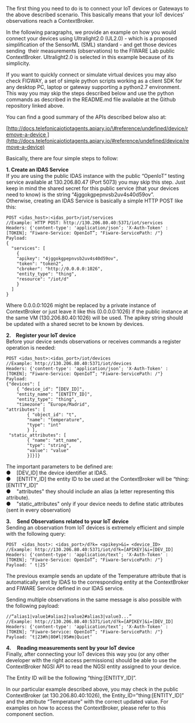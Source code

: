 The first thing you need to do is to connect your IoT devices or
Gateways to the above described scenario. This basically means that your
IoT devices’ observations reach a ContextBroker.

In the following paragraphs, we provide an example on how you would
connect your devices using Ultralight2.0 (UL2.0) - which is a proposed
simplification of the SensorML (SML) standard - and get those devices
sending  their measurements (observations) to the FIWARE Lab public
ContextBroker. Ultralight2.0 is selected in this example because of its
simplicity. 

If you want to quickly connect or simulate virtual devices you may also
check FIGWAY, a set of simple python scripts working as a client SDK for
any desktop PC, laptop or gateway supporting a python2.7 environment.
This way you may skip the steps described below and use the python
commands as described in the README.md file available at the Github
repository linked above.

You can find a good summary of the APIs described below also at:  

[http://docs.telefonicaiotiotagents.apiary.io/\#reference/undefined/device/remove-a-device ](http://docs.telefonicaiotiotagents.apiary.io/#reference/undefined/device/remove-a-device)

Basically, there are four simple steps to follow:

**1. Create an IDAS Service**  
 If you are using the public IDAS instance with the public “OpenIoT”
testing service available at 130.206.80.47 (Port 5073) you may skip this
step. Just keep in mind the shared secret for this public service (that
your devices need to know) is the string “4jggokgpepnvsb2uv4s40d59ov”.  
 Otherwise, creating an IDAS Service is basically a simple HTTP POST
like this:

    POST <idas_host>:<idas_port>/iot/services
    //Example: HTTP POST: http://130.206.80.40:5371/iot/services 
    Headers: {'content-type': 'application/json’; 'X-Auth-Token' : [TOKEN]; "Fiware-Service: OpenIoT”; "Fiware-ServicePath: /"}
    Payload:
    {
      "services": [
        {
        "apikey": "4jggokgpepnvsb2uv4s40d59ov",
        "token": "token2",
        "cbroker": "http://0.0.0.0:1026",
        "entity_type": "thing",
        "resource": "/iot/d"
        }
      ]
    }

Where 0.0.0.0:1026 might be replaced by a private instance of
ContextBroker or just leave it like this (0.0.0.0:1026) if the public
instance at the same VM (130.206.80.40:1026) will be used. The apikey
string should be updated with a shared secret to be known by devices.

**2.    Register your IoT device**  
 Before your device sends observations or receives commands a register
operation is needed:

    POST <idas_host>:<idas_port>/iot/devices
    //Example: http://130.206.80.40:5371/iot/devices 
    Headers: {'content-type': 'application/json’; 'X-Auth-Token' : [TOKEN]; "Fiware-Service: OpenIoT”; "Fiware-ServicePath: /"}
    Payload:
    {"devices": [
        { "device_id": ”[DEV_ID]",
        "entity_name": ”[ENTITY_ID]",
        "entity_type": "thing",
        "timezone": ”Europe/Madrid",
    "attributes": [
            { "object_id": "t",
            "name": "temperature",
            "type": "int"
            } ],
     "static_attributes": [
            { "name": "att_name",
            "type": "string",
            "value": "value"
            }]}]}

The important parameters to be defined are:  
 ●    [DEV\_ID] the device identifier at IDAS.  
 ●    [ENTITY\_ID] the entity ID to be used at the ContextBroker will be
“thing:[ENTITY\_ID]”  
 ●    "attributes" they should include an alias (a letter representing
this attribute).  
 ●    "static\_attributes" only if your device needs to define static
attributes (sent in every observation)

**3.     Send Observations related to your IoT device**  
 Sending an observation from IoT devices is extremely efficient and
simple with the following query:

    POST  <idas_host>: <idas_port>/d?k= <apikey>&i= <device_ID>
    //Example: http://130.206.80.40:5371/iot/d?k=[APIKEY]&i=[DEV_ID]
    Headers: {'content-type': 'application/text’; 'X-Auth-Token' : [TOKEN]; "Fiware-Service: OpenIoT”; "Fiware-ServicePath: /"}
    Payload: ‘ t|25‘

The previous example sends an update of the Temperature attribute that
is automatically sent by IDAS to the corresponding entity at the
ContextBroker and FIWARE Service defined in our IDAS service.

Sending multiple observations in the same message is also possible with
the following payload:

    //“alias1|value1#alias2|value2#alias3|value3...”
    //Example: http://130.206.80.40:5371/iot/d?k=[APIKEY]&i=[DEV_ID]
    Headers: {'content-type': 'application/text’; 'X-Auth-Token' : [TOKEN]; "Fiware-Service: OpenIoT”; "Fiware-ServicePath: /"}
    Payload: ‘t|23#h|80#l|95#m|Quiet‘

**4.     Reading measurements sent by your IoT device**  
 Finally, after connecting your IoT devices this way you (or any other
developer with the right access permissions) should be able to use the
ContextBroker NGSI API to read the NGSI entity assigned to your device. 

The Entity ID will be the following “thing:[ENTITY\_ID]”.

In our particular example described above, you may check in the public
ContextBroker (at 130.206.80.40:1026), the
Entity\_ID=”thing:[ENTITY\_ID]” and the attribute “Temperature” with the
correct updated value. For examples on how to access the ContextBroker,
please refer to this component section.

 
